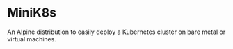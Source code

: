 # MiniK8s

An Alpine distribution to easily deploy a Kubernetes cluster on bare metal or virtual machines.
